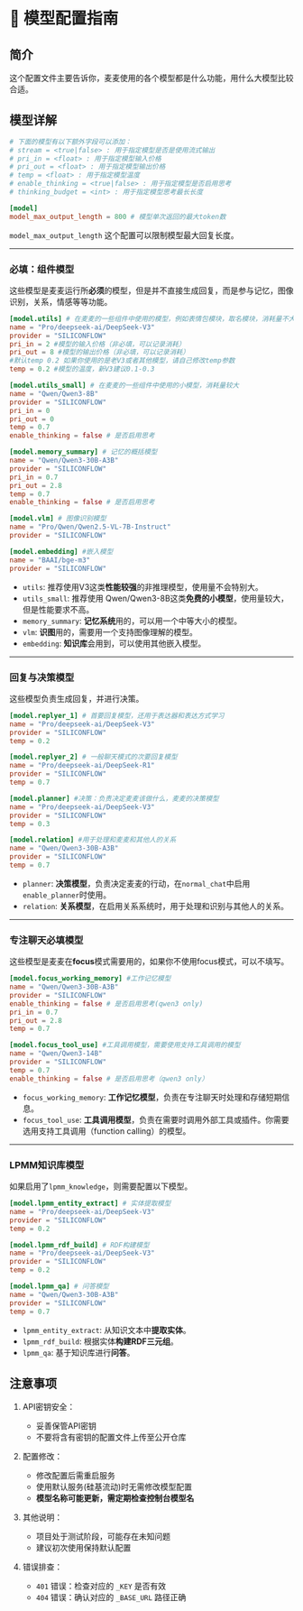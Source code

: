 # 🔧 模型配置指南

## 简介

这个配置文件主要告诉你，麦麦使用的各个模型都是什么功能，用什么大模型比较合适。

## 模型详解

```toml
# 下面的模型有以下额外字段可以添加：
# stream = <true|false> : 用于指定模型是否是使用流式输出
# pri_in = <float> : 用于指定模型输入价格
# pri_out = <float> : 用于指定模型输出价格
# temp = <float> : 用于指定模型温度
# enable_thinking = <true|false> : 用于指定模型是否启用思考
# thinking_budget = <int> : 用于指定模型思考最长长度

[model]
model_max_output_length = 800 # 模型单次返回的最大token数
```

`model_max_output_length` 这个配置可以限制模型最大回复长度。

<hr class="custom_hr"/>

### **必填：组件模型**

这些模型是麦麦运行所**必须**的模型，但是并不直接生成回复，而是参与记忆，图像识别，关系，情感等等功能。

```toml
[model.utils] # 在麦麦的一些组件中使用的模型，例如表情包模块，取名模块，消耗量不大
name = "Pro/deepseek-ai/DeepSeek-V3"
provider = "SILICONFLOW"
pri_in = 2 #模型的输入价格（非必填，可以记录消耗）
pri_out = 8 #模型的输出价格（非必填，可以记录消耗）
#默认temp 0.2 如果你使用的是老V3或者其他模型，请自己修改temp参数
temp = 0.2 #模型的温度，新V3建议0.1-0.3

[model.utils_small] # 在麦麦的一些组件中使用的小模型，消耗量较大
name = "Qwen/Qwen3-8B"
provider = "SILICONFLOW"
pri_in = 0
pri_out = 0
temp = 0.7
enable_thinking = false # 是否启用思考

[model.memory_summary] # 记忆的概括模型
name = "Qwen/Qwen3-30B-A3B"
provider = "SILICONFLOW"
pri_in = 0.7
pri_out = 2.8
temp = 0.7
enable_thinking = false # 是否启用思考

[model.vlm] # 图像识别模型
name = "Pro/Qwen/Qwen2.5-VL-7B-Instruct"
provider = "SILICONFLOW"

[model.embedding] #嵌入模型
name = "BAAI/bge-m3"
provider = "SILICONFLOW"
```
- `utils`: 推荐使用V3这类**性能较强**的非推理模型，使用量不会特别大。
- `utils_small`: 推荐使用 Qwen/Qwen3-8B这类**免费的小模型**，使用量较大，但是性能要求不高。
- `memory_summary`: **记忆系统**用的，可以用一个中等大小的模型。
- `vlm`: **识图**用的，需要用一个支持图像理解的模型。
- `embedding`: **知识库**会用到，可以使用其他嵌入模型。


<hr class="custom_hr"/>

### **回复与决策模型**

这些模型负责生成回复，并进行决策。

```toml
[model.replyer_1] # 首要回复模型，还用于表达器和表达方式学习
name = "Pro/deepseek-ai/DeepSeek-V3"
provider = "SILICONFLOW"
temp = 0.2

[model.replyer_2] # 一般聊天模式的次要回复模型
name = "Pro/deepseek-ai/DeepSeek-R1"
provider = "SILICONFLOW"
temp = 0.7

[model.planner] #决策：负责决定麦麦该做什么，麦麦的决策模型
name = "Pro/deepseek-ai/DeepSeek-V3"
provider = "SILICONFLOW"
temp = 0.3

[model.relation] #用于处理和麦麦和其他人的关系
name = "Qwen/Qwen3-30B-A3B"
provider = "SILICONFLOW"
temp = 0.7
```


- `planner`: **决策模型**，负责决定麦麦的行动，在`normal_chat`中启用`enable_planner`时使用。
- `relation`: **关系模型**，在启用关系系统时，用于处理和识别与其他人的关系。

<hr class="custom_hr"/>

### **专注聊天必填模型**

这些模型是麦麦在**focus**模式需要用的，如果你不使用focus模式，可以不填写。

```toml
[model.focus_working_memory] #工作记忆模型
name = "Qwen/Qwen3-30B-A3B"
provider = "SILICONFLOW"
enable_thinking = false # 是否启用思考(qwen3 only)
pri_in = 0.7
pri_out = 2.8
temp = 0.7

[model.focus_tool_use] #工具调用模型，需要使用支持工具调用的模型
name = "Qwen/Qwen3-14B"
provider = "SILICONFLOW"
temp = 0.7
enable_thinking = false # 是否启用思考（qwen3 only）

```
- `focus_working_memory`: **工作记忆模型**，负责在专注聊天时处理和存储短期信息。
- `focus_tool_use`: **工具调用模型**，负责在需要时调用外部工具或插件。你需要选用支持工具调用（function calling）的模型。

<hr class="custom_hr"/>

### **LPMM知识库模型**

如果启用了`lpmm_knowledge`，则需要配置以下模型。

```toml
[model.lpmm_entity_extract] # 实体提取模型
name = "Pro/deepseek-ai/DeepSeek-V3"
provider = "SILICONFLOW"
temp = 0.2

[model.lpmm_rdf_build] # RDF构建模型
name = "Pro/deepseek-ai/DeepSeek-V3"
provider = "SILICONFLOW"
temp = 0.2

[model.lpmm_qa] # 问答模型
name = "Qwen/Qwen3-30B-A3B"
provider = "SILICONFLOW"
temp = 0.7
```
- `lpmm_entity_extract`: 从知识文本中**提取实体**。
- `lpmm_rdf_build`: 根据实体**构建RDF三元组**。
- `lpmm_qa`: 基于知识库进行**问答**。

## 注意事项

1. API密钥安全：
    - 妥善保管API密钥
    - 不要将含有密钥的配置文件上传至公开仓库

2. 配置修改：
    - 修改配置后需重启服务
    - 使用默认服务(硅基流动)时无需修改模型配置
    - **模型名称可能更新，需定期检查控制台模型名**

3. 其他说明：
    - 项目处于测试阶段，可能存在未知问题
    - 建议初次使用保持默认配置

4. 错误排查：
    - `401` 错误：检查对应的 `_KEY` 是否有效
    - `404` 错误：确认对应的 `_BASE_URL` 路径正确
